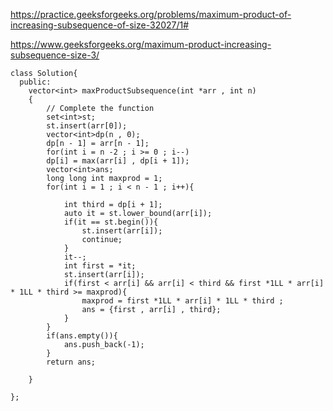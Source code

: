 https://practice.geeksforgeeks.org/problems/maximum-product-of-increasing-subsequence-of-size-32027/1#

https://www.geeksforgeeks.org/maximum-product-increasing-subsequence-size-3/

```
class Solution{
  public:
    vector<int> maxProductSubsequence(int *arr , int n) 
    { 
        // Complete the function
        set<int>st;
        st.insert(arr[0]);
        vector<int>dp(n , 0);
        dp[n - 1] = arr[n - 1];
        for(int i = n -2 ; i >= 0 ; i--)
        dp[i] = max(arr[i] , dp[i + 1]);
        vector<int>ans;
        long long int maxprod = 1;
        for(int i = 1 ; i < n - 1 ; i++){

            int third = dp[i + 1];
            auto it = st.lower_bound(arr[i]);
            if(it == st.begin()){
                st.insert(arr[i]);
                continue;
            }
            it--;
            int first = *it;
            st.insert(arr[i]);
            if(first < arr[i] && arr[i] < third && first *1LL * arr[i] * 1LL * third >= maxprod){
                maxprod = first *1LL * arr[i] * 1LL * third ;
                ans = {first , arr[i] , third};
            }
        }
        if(ans.empty()){
            ans.push_back(-1);
        }
        return ans;
        
    } 

};
```
